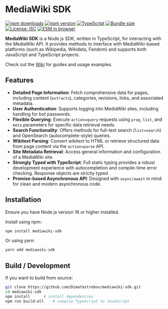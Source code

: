 # MediaWiki SDK

[![npm downloads](https://img.shields.io/npm/dm/mediawiki-sdk.svg)](https://www.npmjs.com/package/mediawiki-sdk)
[![npm version](https://img.shields.io/npm/v/mediawiki-sdk.svg)](https://www.npmjs.com/package/mediawiki-sdk)
[![TypeScript](https://img.shields.io/badge/TypeScript-Built_with-blue.svg)](https://www.typescriptlang.org/)
[![Bundle size](https://badgen.net/bundlephobia/minzip/mediawiki-sdk)](https://bundlephobia.com/result?p=mediawiki-sdk)
[![License: ISC](https://img.shields.io/badge/License-ISC-yellow.svg)](https://opensource.org/licenses/ISC)
[![ESM in browser](https://img.shields.io/badge/browser-support-green.svg)](https://www.jsdelivr.com/package/npm/mediawiki-sdk)

**MediaWiki SDK** is a Node.js SDK, written in TypeScript, for interacting with the MediaWiki API. It provides methods to interface with MediaWiki-based platforms (such as Wikipedia, Wikidata, Fandom) and supports both JavaScript and TypeScript projects.

Check out the [Wiki](https://github.com/DimaYastrebov/mediawiki-sdk/wiki) for guides and usage examples.

## Features

*   **Detailed Page Information**: Fetch comprehensive data for pages, including content (`extracts`), categories, revisions, links, and associated metadata.
*   **User Authentication**: Supports logging into MediaWiki sites, including handling for bot passwords.
*   **Flexible Querying**: Execute `action=query` requests using `prop`, `list`, and `meta` parameters for specific data retrieval needs.
*   **Search Functionality**: Offers methods for full-text search (`list=search`) and OpenSearch (autocomplete-style) queries.
*   **Wikitext Parsing**: Convert wikitext to HTML or retrieve structured data from page content via the `action=parse` API.
*   **Site Metadata Retrieval**: Access general information and configuration of a MediaWiki site.
*   **Strongly Typed with TypeScript**: Full static typing provides a robust development experience with autocompletion and compile-time error checking. Response objects are strictly typed.
*   **Promise-based Asynchronous API**: Designed with `async/await` in mind for clean and modern asynchronous code.

## Installation

Ensure you have Node.js version 16 or higher installed.

Install using npm:
```bash
npm install mediawiki-sdk
```

Or using yarn:
```bash
yarn add mediawiki-sdk
```

## Build / Development

If you want to build from source:

```bash
git clone https://github.com/DimaYastrebov/mediawiki-sdk.git
cd mediawiki-sdk
npm install      # install dependencies
npm run build:all    # compile TypeScript to JavaScript
```
